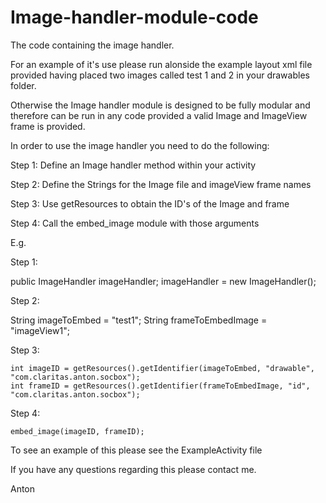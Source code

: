 # Image-handler-module-code
The code containing the image handler.

For an example of it's use please run alonside the example layout xml file provided having placed two images called test 1 and 2 in your drawables folder.

Otherwise the Image handler module is designed to be fully modular and therefore can be run in any code provided a valid Image and ImageView frame is provided.

In order to use the image handler you need to do the following:

Step 1: Define an Image handler method within your activity

Step 2: Define the Strings for the Image file and imageView frame names

Step 3: Use getResources to obtain the ID's of the Image and frame

Step 4: Call the embed_image module with those arguments

E.g.

 Step 1:
 
  public ImageHandler imageHandler;
  imageHandler = new ImageHandler();

 Step 2:
 
  String imageToEmbed = "test1";
  String frameToEmbedImage = "imageView1";
  
 Step 3:
 
    int imageID = getResources().getIdentifier(imageToEmbed, "drawable", "com.claritas.anton.socbox");
    int frameID = getResources().getIdentifier(frameToEmbedImage, "id", "com.claritas.anton.socbox");

 Step 4:
  
    embed_image(imageID, frameID);

To see an example of this please see the ExampleActivity file
  
  If you have any questions regarding this please contact me.
  
  Anton

